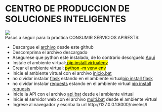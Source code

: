 # CENTRO DE PRODUCCION DE SOLUCIONES INTELIGENTES
<link href="http://siomi.datasena.com/analitica/Estilo.css" rel="stylesheet" type="text/css" />

<img src="https://blogger.googleusercontent.com/img/a/AVvXsEimdqxynaYJeDRuTUp3lzEWFnnQSC2KTVSxvnV70I2eZ5tOCfjwdNnExSTSm2tCf1xBFHVHwsN80OCpDCO0J80UTNWxPC86s7s5aB8rnizg7guNowqTxhr5Fd9WH48n7pn8uLZNFTgXuSGUH6BNncmfQEpOz9pAe_T0zD8n2-aGZk8-C_l6GWk-aq60fQ=s960">
<br>
Pasos a seguir para la practica CONSUMIR SERVICIOS APIRESTS:
<ul>
<li>Descargue el <a href="https://github.com/fegasu/CPSI/archive/refs/heads/main.zip">archivo</a> desde este github</li>
<li>Descomprima el archivo descargado</li>
<li>Asegurese que python este instalado, de lo contrario descrguelo <a href="https://www.python.org/downloads/">Aqui</a></li>
<li>Instale el ambiente virtual:<a href="#"> <mark>pip install virtualenv</mark></a></li>
<li>Crear el ambiente virtual: <a href="#"><mark>python -m venv env</mark></a></li>
<li>Inicie el ambiente virtual con el archivo <a href="#">inicio.bat</a></li>
<li>no olvidar instalar <a href="#">flask</a> estando en el ambiente virtual<a href="#">pip install flask</a></li>
<li>no olvidar instalar <a href="#">requests</a>  estando en el ambiente virtual <a href="#">pip install requests</a></li>

<li>Inicie la API con el archivo <a href="#">api.bat</a> desde el ambiente virtual</li>
<li>Inicie el servidor web con el archivo <a href="#">multi.bat</a> desde el ambiente virtual</li>
<li>Ingrese al navegador y escriba la url http://127.0.0.1:8000/niveles/l
</ul>

 
